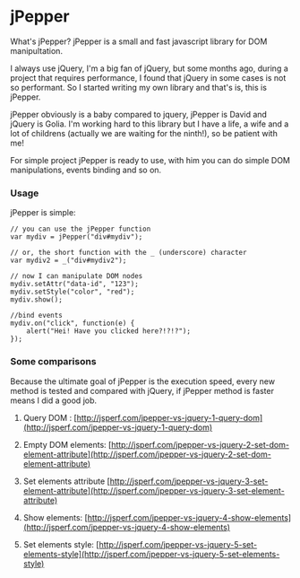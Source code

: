 jPepper
=======

What's jPepper? jPepper is a small and fast javascript library for DOM manipultation.

I always use jQuery, I'm a big fan of jQuery, but some months ago, during a project that requires performance,
I found that jQuery in some cases is not so performant. 
So I started writing my own library and that's is, this is jPepper.

jPepper obviously is a baby compared to jquery, jPepper is David and jQuery is Golia. 
I'm working hard to this library but I have a life, a wife and a lot of childrens 
(actually we are waiting for the ninth!), so be patient with me!

For simple project jPepper is ready to use, with him you can do simple DOM manipulations, events binding and so on.

### Usage

jPepper is simple:

    // you can use the jPepper function
    var mydiv = jPepper("div#mydiv");
    
    // or, the short function with the _ (underscore) character
    var mydiv2 = _("div#mydiv2");

	// now I can manipulate DOM nodes
	mydiv.setAttr("data-id", "123");
	mydiv.setStyle("color", "red");
	mydiv.show();

	//bind events
	mydiv.on("click", function(e) {
		alert("Hei! Have you clicked here?!?!?");
	});   

### Some comparisons

Because the ultimate goal of jPepper is the execution speed, every new method is tested and compared with jQuery, 
if jPepper method is faster means I did a good job.

1) Query DOM :
[http://jsperf.com/jpepper-vs-jquery-1-query-dom](http://jsperf.com/jpepper-vs-jquery-1-query-dom)

2) Empty DOM elements:
[http://jsperf.com/jpepper-vs-jquery-2-set-dom-element-attribute](http://jsperf.com/jpepper-vs-jquery-2-set-dom-element-attribute)

3) Set elements attribute
[http://jsperf.com/jpepper-vs-jquery-3-set-element-attribute](http://jsperf.com/jpepper-vs-jquery-3-set-element-attribute)

4) Show elements:
[http://jsperf.com/jpepper-vs-jquery-4-show-elements](http://jsperf.com/jpepper-vs-jquery-4-show-elements)

5) Set elements style:
[http://jsperf.com/jpepper-vs-jquery-5-set-elements-style](http://jsperf.com/jpepper-vs-jquery-5-set-elements-style)

